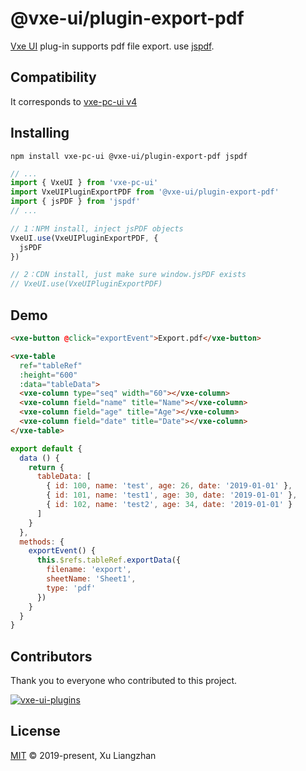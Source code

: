 # @vxe-ui/plugin-export-pdf

[Vxe UI](https://vxeui.com/) plug-in supports pdf file export. use [jspdf](https://github.com/MrRio/jsPDF).

## Compatibility

It corresponds to [vxe-pc-ui v4](https://www.npmjs.com/package/vxe-pc-ui)  

## Installing

```shell
npm install vxe-pc-ui @vxe-ui/plugin-export-pdf jspdf
```

```javascript
// ...
import { VxeUI } from 'vxe-pc-ui'
import VxeUIPluginExportPDF from '@vxe-ui/plugin-export-pdf'
import { jsPDF } from 'jspdf'
// ...

// 1：NPM install, inject jsPDF objects
VxeUI.use(VxeUIPluginExportPDF, {
  jsPDF
})

// 2：CDN install, just make sure window.jsPDF exists
// VxeUI.use(VxeUIPluginExportPDF)
```

## Demo

```html
<vxe-button @click="exportEvent">Export.pdf</vxe-button>

<vxe-table
  ref="tableRef"
  :height="600"
  :data="tableData">
  <vxe-column type="seq" width="60"></vxe-column>
  <vxe-column field="name" title="Name"></vxe-column>
  <vxe-column field="age" title="Age"></vxe-column>
  <vxe-column field="date" title="Date"></vxe-column>
</vxe-table>
```

```javascript
export default {
  data () {
    return {
      tableData: [
        { id: 100, name: 'test', age: 26, date: '2019-01-01' },
        { id: 101, name: 'test1', age: 30, date: '2019-01-01' },
        { id: 102, name: 'test2', age: 34, date: '2019-01-01' }
      ]
    }
  },
  methods: {
    exportEvent() {
      this.$refs.tableRef.exportData({
        filename: 'export',
        sheetName: 'Sheet1',
        type: 'pdf'
      })
    }
  }
}
```

## Contributors

Thank you to everyone who contributed to this project.

[![vxe-ui-plugins](https://contrib.rocks/image?repo=x-extends/vxe-ui-plugins)](https://github.com/x-extends/vxe-ui-plugins/graphs/contributors)

## License

[MIT](LICENSE) © 2019-present, Xu Liangzhan
